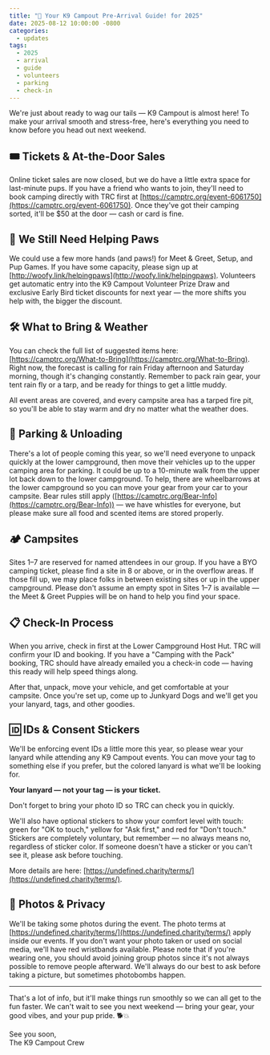 ```yaml
---
title: "🐾 Your K9 Campout Pre-Arrival Guide! for 2025"
date: 2025-08-12 10:00:00 -0800
categories:
  - updates
tags:
  - 2025
  - arrival
  - guide
  - volunteers
  - parking
  - check-in
---
```


We're just about ready to wag our tails — K9 Campout is almost here! To make your arrival smooth and stress-free, here's everything you need to know before you head out next weekend.

## 🎟 Tickets & At-the-Door Sales

Online ticket sales are now closed, but we do have a little extra space for last-minute pups. If you have a friend who wants to join, they'll need to book camping directly with TRC first at [https://camptrc.org/event-6061750](https://camptrc.org/event-6061750). Once they've got their camping sorted, it'll be $50 at the door — cash or card is fine.

## 🐾 We Still Need Helping Paws

We could use a few more hands (and paws!) for Meet & Greet, Setup, and Pup Games. If you have some capacity, please sign up at [http://woofy.link/helpingpaws](http://woofy.link/helpingpaws). Volunteers get automatic entry into the K9 Campout Volunteer Prize Draw and exclusive Early Bird ticket discounts for next year — the more shifts you help with, the bigger the discount.

## 🛠 What to Bring & Weather

You can check the full list of suggested items here: [https://camptrc.org/What-to-Bring](https://camptrc.org/What-to-Bring). Right now, the forecast is calling for rain Friday afternoon and Saturday morning, though it's changing constantly. Remember to pack rain gear, your tent rain fly or a tarp, and be ready for things to get a little muddy.

All event areas are covered, and every campsite area has a tarped fire pit, so you'll be able to stay warm and dry no matter what the weather does.

## 🚗 Parking & Unloading

There's a lot of people coming this year, so we'll need everyone to unpack quickly at the lower campground, then move their vehicles up to the upper camping area for parking. It could be up to a 10-minute walk from the upper lot back down to the lower campground. To help, there are wheelbarrows at the lower campground so you can move your gear from your car to your campsite. Bear rules still apply ([https://camptrc.org/Bear-Info](https://camptrc.org/Bear-Info)) — we have whistles for everyone, but please make sure all food and scented items are stored properly.

## 🏕 Campsites

Sites 1–7 are reserved for named attendees in our group. If you have a BYO camping ticket, please find a site in 8 or above, or in the overflow areas. If those fill up, we may place folks in between existing sites or up in the upper campground. Please don't assume an empty spot in Sites 1–7 is available — the Meet & Greet Puppies will be on hand to help you find your space.

## 📋 Check-In Process

When you arrive, check in first at the Lower Campground Host Hut. TRC will confirm your ID and booking. If you have a "Camping with the Pack" booking, TRC should have already emailed you a check-in code — having this ready will help speed things along.

After that, unpack, move your vehicle, and get comfortable at your campsite. Once you're set up, come up to Junkyard Dogs and we'll get you your lanyard, tags, and other goodies.

## 🆔 IDs & Consent Stickers

We'll be enforcing event IDs a little more this year, so please wear your lanyard while attending any K9 Campout events. You can move your tag to something else if you prefer, but the colored lanyard is what we'll be looking for.

**Your lanyard — not your tag — is your ticket.**

Don't forget to bring your photo ID so TRC can check you in quickly.

We'll also have optional stickers to show your comfort level with touch: green for "OK to touch," yellow for "Ask first," and red for "Don't touch." Stickers are completely voluntary, but remember — no always means no, regardless of sticker color. If someone doesn't have a sticker or you can't see it, please ask before touching.

More details are here: [https://undefined.charity/terms/](https://undefined.charity/terms/).

## 📸 Photos & Privacy

We'll be taking some photos during the event. The photo terms at [https://undefined.charity/terms/](https://undefined.charity/terms/) apply inside our events. If you don't want your photo taken or used on social media, we'll have red wristbands available. Please note that if you're wearing one, you should avoid joining group photos since it's not always possible to remove people afterward. We'll always do our best to ask before taking a picture, but sometimes photobombs happen.

---

That's a lot of info, but it'll make things run smoothly so we can all get to the fun faster. We can't wait to see you next weekend — bring your gear, your good vibes, and your pup pride. 🐕💥

See you soon,  
The K9 Campout Crew
